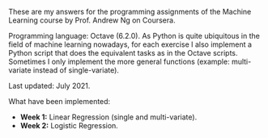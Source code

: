 These are my answers for the programming assignments of the Machine Learning course by Prof. Andrew Ng on Coursera.  

Programming language: Octave (6.2.0). As Python is quite ubiquitous in the field of machine learning nowadays, for each exercise I also implement a Python script that does the equivalent tasks as in the Octave scripts. Sometimes I only implement the more general functions (example: multi-variate instead of single-variate).

Last updated: July 2021.

What have been implemented:
- **Week 1:** Linear Regression (single and multi-variate).
- **Week 2:** Logistic Regression.
